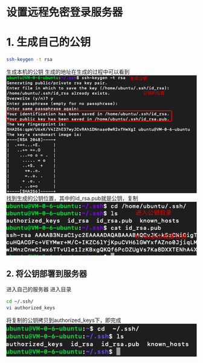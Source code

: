 # 设置远程免密登录服务器
# 1. 生成自己的公钥
```bash
ssh-keygen -t rsa
```
生成本机的公钥
生成的地址在生成的过程中可以看到
![generate-sshkey](./generate-sshkey.png)
找到生成的公钥位置，其中的id_rsa.pub就是公钥，复制
![copy-key-pub](./copy-key-pub.png)
## 2. 将公钥部署到服务器
进入自己的服务器
进入目录
```bash
cd ~/.ssh/
vi authorized_keys
```
将复制的公钥拷贝到authorized_keys下，即完成
![cp-to-ser](./cp-to-ser.png)
